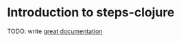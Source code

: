# Introduction to steps-clojure

TODO: write [great documentation](http://jacobian.org/writing/what-to-write/)
